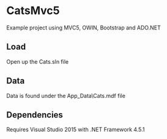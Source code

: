 # CatsMvc5

Example project using MVC5, OWIN, Bootstrap and ADO.NET

## Load

Open up the Cats.sln file 

## Data

Data is found under the App_Data\Cats.mdf file

## Dependencies

Requires Visual Studio 2015 with .NET Framework 4.5.1
